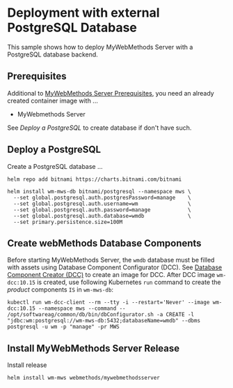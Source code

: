 # Deployment with external PostgreSQL Database

This sample shows how to deploy MyWebMethods Server with a PostgreSQL database backend.

## Prerequisites

Additional to [MyWebMethods Server Prerequisites](../../helm/README.md), you need an already created container image with ...
* MyWebmethods Server

See *Deploy a PostgreSQL* to create database if don't have such.

## Deploy a PostgreSQL

Create a PostgreSQL database ...

```shell
helm repo add bitnami https://charts.bitnami.com/bitnami

helm install wm-mws-db bitnami/postgresql --namespace mws \
  --set global.postgresql.auth.postgresPassword=manage    \
  --set global.postgresql.auth.username=wm                \
  --set global.postgresql.auth.password=manage            \
  --set global.postgresql.auth.database=wmdb              \
  --set primary.persistence.size=100M
```

## Create webMethods Database Components

Before starting MyWebMethods Server, the `wmdb` database must be filled with assets using Database Component Configurator (DCC). See [Database Component Creator (DCC)](../../utils/dcc/README.md) to create an image for DCC. After DCC image `wm-dcc:10.15` is created, use following Kubernetes `run` command to create the *product* components `IS` in `wm-mws-db`:

```shell
kubectl run wm-dcc-client --rm --tty -i --restart='Never' --image wm-dcc:10.15 --namespace mws --command -- /opt/softwareag/common/db/bin/dbConfigurator.sh -a CREATE -l "jdbc:wm:postgresql://wm-mws-db:5432;databaseName=wmdb" --dbms postgresql -u wm -p "manage" -pr MWS
```

## Install MyWebMethods Server Release

Install release 

```shell
helm install wm-mws webmethods/mywebmethodsserver
```